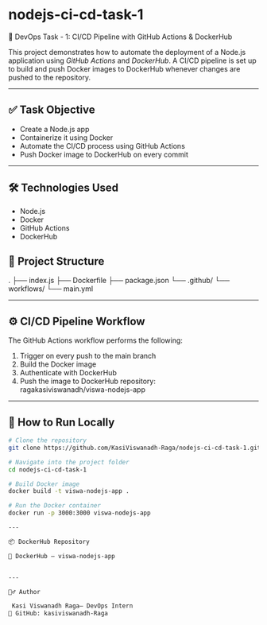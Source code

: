 # nodejs-ci-cd-task-1
📌 DevOps Task - 1: CI/CD Pipeline with GitHub Actions & DockerHub

This project demonstrates how to automate the deployment of a Node.js application using *GitHub Actions* and *DockerHub*. A CI/CD pipeline is set up to build and push Docker images to DockerHub whenever changes are pushed to the repository.

---

## ✅ Task Objective

- Create a Node.js app
- Containerize it using Docker
- Automate the CI/CD process using GitHub Actions
- Push Docker image to DockerHub on every commit

---

## 🛠 Technologies Used

- Node.js
- Docker
- GitHub Actions
- DockerHub
## 📁 Project Structure

. ├── index.js ├── Dockerfile ├── package.json └── .github/ └── workflows/ └── main.yml

---

## ⚙ CI/CD Pipeline Workflow

The GitHub Actions workflow performs the following:

1. Trigger on every push to the main branch
2. Build the Docker image
3. Authenticate with DockerHub
4. Push the image to DockerHub repository:  
   ragakasiviswanadh/viswa-nodejs-app

---

## 🚀 How to Run Locally

```bash
# Clone the repository
git clone https://github.com/KasiViswanadh-Raga/nodejs-ci-cd-task-1.git

# Navigate into the project folder
cd nodejs-ci-cd-task-1

# Build Docker image
docker build -t viswa-nodejs-app .

# Run the Docker container
docker run -p 3000:3000 viswa-nodejs-app

---

📦 DockerHub Repository

🔗 DockerHub – viswa-nodejs-app


---

🙋‍♂ Author

 Kasi Viswanadh Raga– DevOps Intern
🔗 GitHub: kasiviswanadh-Raga
